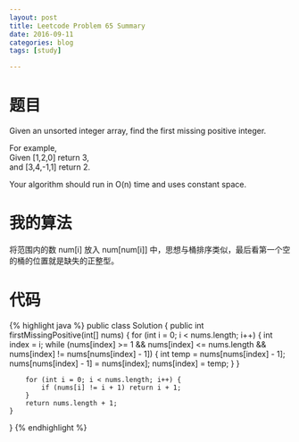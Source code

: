```yaml
---
layout: post
title: Leetcode Problem 65 Summary
date: 2016-09-11
categories: blog
tags: [study]

---
```


# 题目

Given an unsorted integer array, find the first missing positive integer.

For example,  
Given [1,2,0] return 3,  
and [3,4,-1,1] return 2.

Your algorithm should run in O(n) time and uses constant space.

# 我的算法

将范围内的数 num[i] 放入 num[num[i]] 中，思想与桶排序类似，最后看第一个空的桶的位置就是缺失的正整型。

# 代码

{% highlight java %}
public class Solution {
    public int firstMissingPositive(int[] nums) {
        for (int i = 0; i < nums.length; i++) {
            int index = i;
            while (nums[index] >= 1 && nums[index] <= nums.length && nums[index] != nums[nums[index] - 1]) {
                int temp = nums[nums[index] - 1];
                nums[nums[index] - 1] = nums[index];
                nums[index] = temp;
            }
        }
        
        for (int i = 0; i < nums.length; i++) {
            if (nums[i] != i + 1) return i + 1;
        }
        return nums.length + 1;
    }
}
{% endhighlight %}